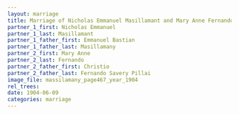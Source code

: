 ```yaml
---
layout: marriage
title: Marriage of Nicholas Emmanuel Masillamant and Mary Anne Fernando
partner_1_first: Nicholas Emmanuel
partner_1_last: Masillamant
partner_1_father_first: Emmanuel Bastian
partner_1_father_last: Masillamany
partner_2_first: Mary Anne
partner_2_last: Fernando
partner_2_father_first: Christio
partner_2_father_last: Fernando Savery Pillai
image_file: massilamany_page467_year_1904
rel_trees:
date: 1904-06-09
categories: marriage
---
```


